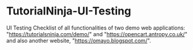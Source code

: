 # TutorialNinja-UI-Testing
UI Testing Checklist of all functionalities of two demo web applications: "https://tutorialsninja.com/demo/" and "https://opencart.antropy.co.uk/" and also another website, "https://omayo.blogspot.com/".
